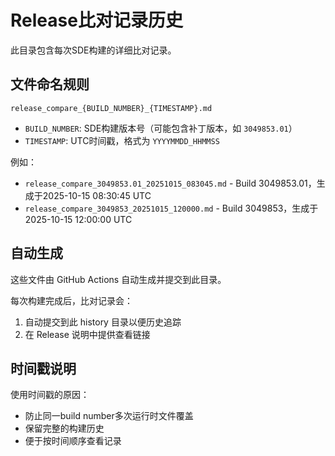 # Release比对记录历史

此目录包含每次SDE构建的详细比对记录。

## 文件命名规则

`release_compare_{BUILD_NUMBER}_{TIMESTAMP}.md`

- `BUILD_NUMBER`: SDE构建版本号（可能包含补丁版本，如 `3049853.01`）
- `TIMESTAMP`: UTC时间戳，格式为 `YYYYMMDD_HHMMSS`

例如：
- `release_compare_3049853.01_20251015_083045.md` - Build 3049853.01，生成于2025-10-15 08:30:45 UTC
- `release_compare_3049853_20251015_120000.md` - Build 3049853，生成于2025-10-15 12:00:00 UTC

## 自动生成

这些文件由 GitHub Actions 自动生成并提交到此目录。

每次构建完成后，比对记录会：
1. 自动提交到此 history 目录以便历史追踪
2. 在 Release 说明中提供查看链接

## 时间戳说明

使用时间戳的原因：
- 防止同一build number多次运行时文件覆盖
- 保留完整的构建历史
- 便于按时间顺序查看记录


